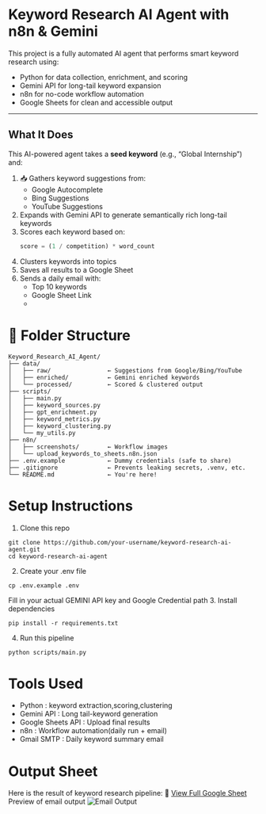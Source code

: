 # Keyword Research AI Agent with n8n & Gemini

This project is a fully automated AI agent that performs smart keyword research using:

- Python for data collection, enrichment, and scoring
- Gemini API for long-tail keyword expansion
- n8n for no-code workflow automation
- Google Sheets for clean and accessible output

---

## What It Does

This AI-powered agent takes a **seed keyword** (e.g., “Global Internship”) and:

1. 📥 Gathers keyword suggestions from:
   - Google Autocomplete
   - Bing Suggestions
   - YouTube Suggestions
2. Expands with Gemini API to generate semantically rich long-tail keywords
3. Scores each keyword based on:
   ```python
   score = (1 / competition) * word_count
   ```
4. Clusters keywords into topics
5. Saves all results to a Google Sheet
6. Sends a daily email with:
   - Top 10 keywords
   - Google Sheet Link
   - 

# 📁 Folder Structure
```
Keyword_Research_AI_Agent/
├── data/
│   ├── raw/                ← Suggestions from Google/Bing/YouTube
│   ├── enriched/           ← Gemini enriched keywords
│   └── processed/          ← Scored & clustered output
├── scripts/
│   ├── main.py
│   ├── keyword_sources.py
│   ├── gpt_enrichment.py
│   ├── keyword_metrics.py
│   ├── keyword_clustering.py
│   └── my_utils.py
├── n8n/
│   ├── screenshots/        ← Workflow images
│   └── upload_keywords_to_sheets.n8n.json
├── .env.example            ← Dummy credentials (safe to share)
├── .gitignore              ← Prevents leaking secrets, .venv, etc.
└── README.md               ← You're here!

```
# Setup Instructions
1. Clone this repo
```
git clone https://github.com/your-username/keyword-research-ai-agent.git
cd keyword-research-ai-agent
```
2. Create your .env file
```
cp .env.example .env
```
Fill in your actual GEMINI API key and Google Credential path
3. Install dependencies
```
pip install -r requirements.txt
```
4. Run this pipeline
```
python scripts/main.py
```

# Tools Used
- Python            : keyword extraction,scoring,clustering
- Gemini API        : Long tail-keyword generation
- Google Sheets API : Upload final results
- n8n               : Workflow automation(daily run + email)
- Gmail SMTP        : Daily keyword summary email

# Output Sheet
Here is the result of keyword research pipeline:
🔗 [View Full Google Sheet](https://docs.google.com/spreadsheets/d/1yJ0fqczTXR24Ljo5WG6pTA8Ew04OoZb3Wm76vLaaLkA/edit?gid=0#gid=0)
Preview of email output
![Email Output](n8n_email_output.png)

